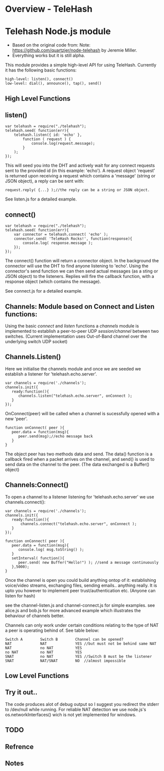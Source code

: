 # Overview - TeleHash


# Telehash Node.js module

* Based on the original code from: Note: https://github.com/quartzjer/node-telehash by Jeremie Miller.
* Everything works but it is still alpha.

This module provides a simple high-level API for using TeleHash. Currently it has the following basic functions:

    high-level: listen(), connect()
    low-level: dial(), announce(), tap(), send()
    

## High Level Functions

## listen()

    var telehash = require("./telehash");
    telehash.seed( function(err){
        telehash.listen({ id: 'echo' },
            function ( request ) {
                console.log(request.message);
            }
        );
    });


This will seed you into the DHT and actively wait for any connect requests sent to the provided id (in this example: 'echo'). A request object 'request' is returned upon receiving a request which contains a 'message' (string or JSON object), a reply can be sent with:

    request.reply( {...} );//the reply can be a string or JSON object.


See listen.js for a detailed example.

## connect()

    var telehash = require("./telehash");
    telehash.seed( function(err){
        var connector = telehash.connect( 'echo' );      
        connector.send( 'TeleHash Rocks!', function(response){
            console.log( response.message );
        });      
    });

The connect() function will return a connector object. In the background the connector will use the DHT to find anyone listening to 'echo'. Using the connector's send function we can then send actual messages (as a sting or JSON object) to the listeners. Replies will fire the callback function, with a response object (which contains the message).

See connect.js for a detailed example.

## Channels: Module based on Connect and Listen functions:

Using the basic *connect* and *listen* functions a *channels* module is implemented to establish a peer-to-peer UDP *session/channel* between two switches.
(Current implementation uses Out-of-Band channel over the underlying switch UDP socket)

## Channels.Listen()

Here we initialise the channels module and once we are seeded we establish a listener for 'telehash.echo.server'. 

    var channels = require('./channels');
    channels.init({
       ready:function(){
          channels.listen("telehash.echo.server", onConnect );
       }		
    });

OnConnect(peer) will be called when a channel is sucessfully opened with a new 'peer'.

    function onConnect( peer ){
       peer.data = function(msg){
          peer.send(msg);//echo message back
       }
    }

The object peer has two methods data and send. The data() function is a callback fired when a packet arrives on the channel, and send() is used to send data on the channel to the peer. (The data exchanged is a Buffer() object)

## Channels:Connect()

To open a channel to a listener listening for 'telehash.echo.server' we use channels.connect():

    var channels = require('./channels');
    channels.init({
       ready:function(){
           channels.connect("telehash.echo.server", onConnect );
       }		
    });
    
    function onConnect( peer ){
       peer.data = function(msg){
          console.log( msg.toString() );
       }
       setInterval( function(){				
          peer.send( new Buffer("Hello!") ); //send a message continuously 
       },5000);
    }

Once the channel is open you could build anything ontop of it: establishing voice/video streams, exchanging files, sending emails.. anything really.
It is upto you however to implement peer trust/authentication etc. (Anyone can listen for hash)

see the channel-listen.js and channel-connect.js for simple examples.
see alice.js and bob.js for more advanced example which illustrates the behaviour of channels better.

Channels can only work under certain conditions relating to the type of NAT a peer is operating behind of. See table below:

    Switch A        Switch B        Channel can be opened?
    NAT             NAT             YES //but must not be behind same NAT
    NAT             no NAT          YES
    no NAT          no NAT          YES
    SNAT            no NAT          YES //Switch B must be the listener
    SNAT            NAT/SNAT        NO  //almost impossible


## Low Level Functions


## Try it out..


The code produces alot of debug output so I suggest you redirect the stderr to /dev/null while running.
For reliable NAT detection we use node.js's os.networkInterfaces() wich is not yet implemented for windows.


## TODO

## Refrence

## Notes


